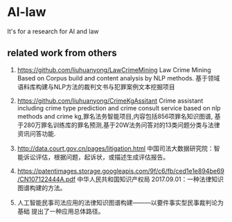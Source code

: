 # AI-law
It's for a research for AI and law

## related work from others

1. https://github.com/liuhuanyong/LawCrimeMining
Law Crime Mining Based on Corpus build and content analysis by NLP methods. 基于领域语料库构建与NLP方法的裁判文书与犯罪案例文本挖掘项目

2. https://github.com/liuhuanyong/CrimeKgAssitant
Crime assistant including crime type prediction and crime consult service based on nlp methods and crime kg,罪名法务智能项目,内容包括856项罪名知识图谱, 基于280万罪名训练库的罪名预测,基于20W法务问答对的13类问题分类与法律资讯问答功能.

3. http://data.court.gov.cn/pages/litigation.html
中国司法大数据研究院：智能诉讼评估，根据问题，起诉状，或描述生成评估报告。

4. https://patentimages.storage.googleapis.com/9f/c6/fb/ced1e1e894be69/CN107122444A.pdf
中华人民共和国知识产权局 2017.09.01：一种法律知识图谱构建的方法。

5. 人工智能民事司法应用的法律知识图谱构建———以要件事实型民事裁判论为基础
提出了一种应用总体路径。

